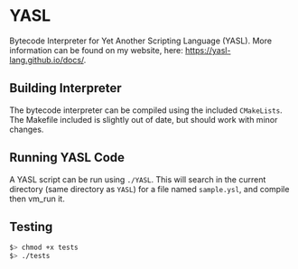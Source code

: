 # YASL
Bytecode Interpreter for Yet Another Scripting Language (YASL). More information can be found on my website, here: https://yasl-lang.github.io/docs/.

## Building Interpreter
The bytecode interpreter can be compiled using the included `CMakeLists`.
The Makefile included is slightly out of date, but should work with minor changes.

## Running YASL Code
A YASL script can be run using `./YASL`. This will search in the current directory (same directory as `YASL`) for a file named `sample.ysl`, and compile then vm_run it.

## Testing

```bash
$> chmod +x tests
$> ./tests
```
